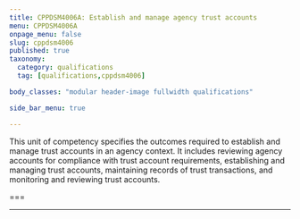 ```yaml
---
title: CPPDSM4006A: Establish and manage agency trust accounts
menu: CPPDSM4006A
onpage_menu: false
slug: cppdsm4006
published: true
taxonomy:
  category: qualifications
  tag: [qualifications,cppdsm4006]

body_classes: "modular header-image fullwidth qualifications"

side_bar_menu: true

---
```


This unit of competency specifies the outcomes required to establish and manage trust accounts in an agency context. It includes reviewing agency accounts for compliance with trust account requirements, establishing and managing trust accounts, maintaining records of trust transactions, and monitoring and reviewing trust accounts.

===

---
